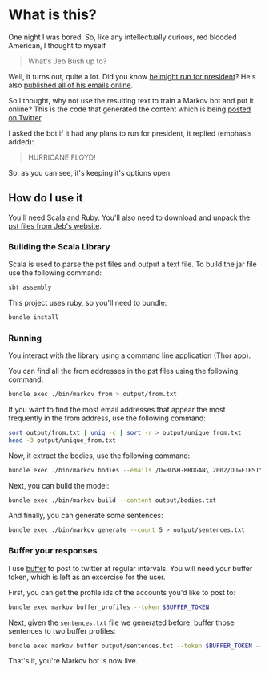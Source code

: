 # What is this?

One night I was bored. So, like any intellectually curious, red blooded American, I thought to myself

 > What's Jeb Bush up to?

Well, it turns out, quite a lot. Did you know [he might run for president](http://www.huffingtonpost.com/2015/02/10/jeb-bush-emails_n_6655504.html)? He's also [published all of his emails online](http://jebbushemails.com/home).

So I thought, why not use the resulting text to train a Markov bot and put it online? This is the code that generated the content which is being [posted on Twitter](https://twitter.com/jebsemails).

I asked the bot if it had any plans to run for president, it replied (emphasis added):

 > HURRICANE FLOYD!

 So, as you can see, it's keeping it's options open.

## How do I use it

You'll need Scala and Ruby. You'll also need to download and unpack [the pst files from Jeb's website](http://jebbushemails.com/email/search).

### Building the Scala Library

Scala is used to parse the pst files and output a text file. To build the jar file use the following command:

```sh
sbt assembly
```

This project uses ruby, so you'll need to bundle:

```sh
bundle install
```

### Running

You interact with the library using a command line application (Thor app).

You can find all the from addresses in the pst files using the following command:

```sh
bundle exec ./bin/markov from > output/from.txt
```

If you want to find the most email addresses that appear the most frequently in the from address, use the following command:

```sh
sort output/from.txt | uniq -c | sort -r > output/unique_from.txt
head -3 output/unique_from.txt
```

Now, it extract the bodies, use the following command:

```sh
bundle exec ./bin/markov bodies --emails /O=BUSH-BROGAN\ 2002/OU=FIRST\ ADMINISTRATIVE\ GROUP/CN=RECIPIENTS/CN=JEB /O=JEB\ BUSH/OU=FIRST\ ADMINISTRATIVE\ GROUP/CN=RECIPIENTS/CN=JEB jeb@jeb.org > output/bodies.txt
```

Next, you can build the model:

```sh
bundle exec ./bin/markov build --content output/bodies.txt
```

And finally, you can generate some sentences:

```sh
bundle exec ./bin/markov generate --count 5 > output/sentences.txt
```

### Buffer your responses

I use [buffer](https://bufferapp.com) to post to twitter at regular intervals. You will need your buffer token, which is left as an excercise for the user.

First, you can get the profile ids of the accounts you'd like to post to:

```sh
bundle exec markov buffer_profiles --token $BUFFER_TOKEN
```

Next, given the `sentences.txt` file we generated before, buffer those sentences to two buffer profiles:

```sh
bundle exec markov buffer output/sentences.txt --token $BUFFER_TOKEN --profiles PROFILE_ID1 PROFILE_ID2
```

That's it, you're Markov bot is now live.

